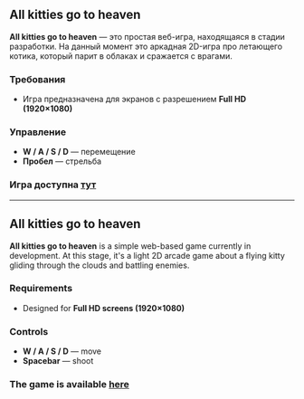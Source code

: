 ## All kitties go to heaven

**All kitties go to heaven** — это простая веб-игра, находящаяся в стадии разработки. На данный момент это аркадная 2D-игра про летающего котика, который парит в облаках и сражается с врагами.

### Требования
- Игра предназначена для экранов с разрешением **Full HD (1920×1080)**

### Управление
- **W / A / S / D** — перемещение  
- **Пробел** — стрельба

### Игра доступна [тут](https://medrss.github.io/cat-game/)

---

## All kitties go to heaven

**All kitties go to heaven** is a simple web-based game currently in development. At this stage, it's a light 2D arcade game about a flying kitty gliding through the clouds and battling enemies.

### Requirements
- Designed for **Full HD screens (1920×1080)**

### Controls
- **W / A / S / D** — move  
- **Spacebar** — shoot

### The game is available [here](https://medrss.github.io/cat-game/)
